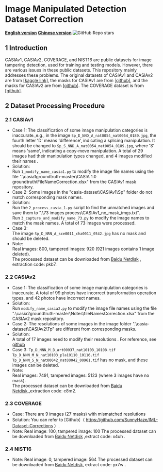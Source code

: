 # Image Manipulated Detection Dataset Correction 
[**English version**](./README.md) [**Chinese version**](./README-zh.md)  ![GitHub Repo stars](https://img.shields.io/github/stars/YanLi8858/Image-Manipulation-Dataset)

## 1 Introduction

CASIAv1, CASIAv2, COVERAGE, and NIST16 are public datasets for image tampering detection, used for training and testing models. However, there are various issues in these public datasets. This repository mainly addresses these problems. The original datasets of CASIAv1 and CASIAv2 are from [[kaggle link]](https://www.kaggle.com/datasets/sophatvathana/casia-dataset?select=CASIA1), the masks for CASIAv1 are from [[github]](https://github.com/CauchyComplete/casia1groundtruth), and the masks for CASIAv2 are from [[github]](https://github.com/CauchyComplete/casia2groundtruth). The COVERAGE dataset is from [[github]](https://github.com/wenbihan/coverage).


## 2 Dataset Processing Procedure

### 2.1 CASIAv1 
- Case 1: The classification of some image manipulation categories is inaccurate.,e.g., in the image  `Sp_D_NND_A_nat0054_nat0054_0189.jpg`, the fourth letter 'D' means 'difference', indicating a splicing manipulation. It should be changed to `Sp_S_NND_A_nat0054_nat0054_0189.jpg`, where 'S' means 'same', indicating a copy-move manipulation. A total of 29 images had their manipulation types changed, and 4 images modified their names .  
- Solution:  
Run `1_modify_name_casia1.py` to modify the image file names using the file ".\casia1groundtruth-master\CASIA 1.0 groundtruth\FileNameCorrection.xlsx" from the CASIAv1 mask repository.  
- Case 2: Some images in the "casia-dataset\CASIAv1\Sp" folder do not match corresponding mask names.  
- Solution:  
Run the `2_process_casia_1.py` script to find the unmatched images and save them to  ".\73 images process\CASIAv1_no_mask_imgs.txt".  
Run `3_capture_and_modify_name_73.py` to modify the image names to match the mask names. A total of 73 images were processed.  
- Case 3:  
The image `Sp_D_NRN_A_sce0011_cha0011_0542.jpg` has no mask and should be deleted.  
- Note:  
Real images: 800, tampered images: 920 (921 images contains 1 image deleted).  
The processed dataset can be downloaded from [Baidu Netdisk](https://pan.baidu.com/s/1iiIVKMuyNj75b8JFm8IQDA?pwd=pkb7) , extraction code: pkb7.


### 2.2 CASIAv2 

- Case 1: The classification of some image manipulation categories is inaccurate. A total of 99 photos have incorrect transformation operation types, and 42 photos have incorrect names.  
- Solution:  
Run `modify_name_casia2.py` to modify the image file names using the file ".\casia2groundtruth-master\Notes\fileNamesCorrection.xlsx" from the CASIAv2 mask repository.  
- Case 2: The resolutions of some images in the image folder  ".\casia-dataset\CASIAv2\Tp" are different from corresponding masks.  
- Solution:  
A total of 17 images need to modify their resolutions . For reference, see [github](https://github.com/SunnyHaze/IML-Dataset-Corrections/blob/main/README-zh.md)  
- Case 3: 
`Tp_D_NNN_M_B_art00037_nat10103_10108.tif`  
`Tp_D_NNN_M_N_nat10103_pla10110_10116.tif`  
`Tp_D_NNN_S_N_nat00042_nat00042_00961.tif` has no mask, and these images can be deleted.  
- Note:  
Real images: 7491, tampered images: 5123 (where 3 images have no mask).  
The processed dataset can be downloaded from [Baidu Netdisk](https://pan.baidu.com/s/1xlGanuW49gQE3hKvDkhulQ?pwd=c8m2),,extraction code: c8m2.


### 2.3 COVERAGE 
- Case: There are 9 images (27 masks) with mismatched resolutions
- Solution: You can refer to [Github]（ https://github.com/SunnyHaze/IML-Dataset-Corrections ）.
- Note:
Real image: 100, tampered image: 100
The processed dataset can be downloaded  from [Baidu Netdisk](https://pan.baidu.com/s/1QWdvqoHUe972jV-jBc_7zQ?pwd=x4uh) ,extract code: x4uh .

### 2.4 NIST16 
- Note:
Real image: 0, tampered image: 564
The processed dataset can be downloaded  from 
[Baidu Netdisk](https://pan.baidu.com/s/1XMPZnnrO2lnyMhfvoGqdyA?pwd=yx7w ), extract code:  yx7w .
